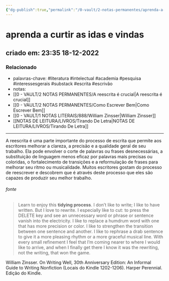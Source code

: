 ```yaml
---
{"dg-publish":true,"permalink":"/0-vault/2-notas-permanentes/aprenda-a-curtir-as-idas-e-vindas/","tags":["permanente","literatura","intelectual","academia","pesquisa","interessesgerais","substack","escrita","escrivão"],"dgHomeLink":true,"dgShowLocalGraph":true,"dgShowFileTree":true,"dgEnableSearch":true}
---
```


# aprenda a curtir as idas e vindas
## criado em: 23:35 18-12-2022

### Relacionado
- palavras-chave: #literatura #intelectual #academia #pesquisa #interessesgerais #substack #escrita #escrivão 
- notas: 
- [[0 - VAULT/2 NOTAS PERMANENTES/A reescrita é crucial\|A reescrita é crucial]]
- [[0 - VAULT/2 NOTAS PERMANENTES/Como Escrever Bem\|Como Escrever Bem]]
- [[0 - VAULT/1 NOTAS LITERAIS/888/William Zinsser\|William Zinsser]]
- [[NOTAS DE LEITURA/LIVROS/Tirando De Letra\|NOTAS DE LEITURA/LIVROS/Tirando De Letra]]
---
A reescrita é uma parte importante do processo de escrita que permite aos escritores melhorar a clareza, a precisão e a qualidade geral de seu trabalho. Ela pode envolver o corte de palavras ou frases desnecessárias, a substituição de linguagem menos eficaz por palavras mais precisas ou coloridas, o fortalecimento de transições e a reformulação de frases para melhorar seu ritmo ou musicalidade. Muitos escritores gostam do processo de reescrever e descobrem que é através deste processo que eles são capazes de produzir seu melhor trabalho.

###### fonte
>Learn to enjoy this **tidying process**. I don’t like to write; I like to have written. But I love to rewrite. I especially like to cut: to press the DELETE key and see an unnecessary word or phrase or sentence vanish into the electricity. I like to replace a humdrum word with one that has more precision or color. I like to strengthen the transition between one sentence and another. I like to rephrase a drab sentence to give it a more pleasing rhythm or a more graceful musical line. With every small refinement I feel that I’m coming nearer to where I would like to arrive, and when I finally get there I know it was the rewriting, not the writing, that won the game.

William Zinsser. On Writing Well, 30th Anniversary Edition: An Informal Guide to Writing Nonfiction (Locais do Kindle 1202-1206). Harper Perennial. Edição do Kindle. 